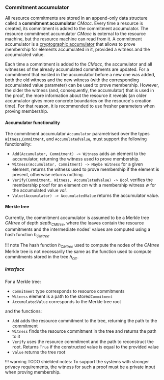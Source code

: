 ### Commitment accumulator

All resource commitments are stored in an append-only data structure called a **commitment accumulator** $CMacc$. Every time a resource is created, its commitment is added to the commitment accumulator. The resource commitment accumulator $CMacc$ is external to the resource machine, but the resource machine can read from it. A commitment accumulator is a [cryptographic accumulator](https://arxiv.org/abs/2103.04330) that allows to prove membership for elements accumulated in it, provided a witness and the accumulated value.

Each time a commitment is added to the $CMacc$, the accumulator and all witnesses of the already accumulated commitments are updated.
For a commitment that existed in the accumulator before a new one was added, both the old witness and the new witness (with the corresponding accumulated value parameter) can be used to prove membership. However, the older the witness (and, consequently, the accumulator) that is used in the proof, the more information about the resource it reveals (an older accumulator gives more concrete boundaries on the resource's creation time). For that reason, it is recommended to use fresher parameters when proving membership.

#### Accumulator functionality

The commitment accumulator `Accumulator` parametrised over the types `Witness`,`Commitment`, and `AccumulatedValue`, must support the following functionality:

- `Add(Accumulator, Commitment) -> Witness` adds an element to the accumulator, returning the witness used to prove membership.
- `Witness(Accumulator, Commitment) -> Maybe Witness` for a given element, returns the witness used to prove membership if the element is present, otherwise returns nothing.
- `Verify(Commitment, Witness, AccumulatedValue) -> Bool` verifies the membership proof for an element $cm$ with a membership witness $w$ for the accumulated value $val$.
- `Value(Accumulator) -> AccumulatedValue` returns the accumulator value.

#### Merkle tree
Currently, the commitment accumulator is assumed to be a Merkle tree $CMtree$ of depth $depth_{CMtree}$, where the leaves contain the resource commitments and the intermediate nodes' values are computed using a hash function $h_{CMtree}$.

!!! note
    The hash function $h_{CMtree}$ used to compute the nodes of the $CMtree$ Merkle tree is not necessarily the same as the function used to compute commitments stored in the tree $h_{cm}$.

##### Interface

For a Merkle tree:

- `Commitment` type corresponds to resource commitments
-  `Witness` element is a path to the stored`Commitment`
- `AccumulatedValue` corresponds to the Merkle tree root

and the functions:

- `Add` adds the resource commitment to the tree, returning the path to the commitment
- `Witness` finds the resource commitment in the tree and returns the path to it
- `Verify` uses the resource commitment and the path to reconstruct the root. Returns `True` if the constructed value is equal to the provided value
- `Value` returns the tree root


!!! warning
    TODO shielded notes: To support the systems with stronger privacy requirements, the witness for such a proof must be a private input when proving membership.
